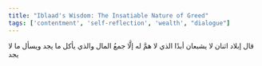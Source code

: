 ```yaml
---
title: "Iblaad's Wisdom: The Insatiable Nature of Greed"
tags: ['contentment', 'self-reflection', 'wealth', "dialogue"]
---
```


 قال إبلاد اثنان لا يشبعان أبدًا الذي لا همَّ له إلَّا جمعُ المال والذي يأكل ما يجد ويسأل ما لا يجد
